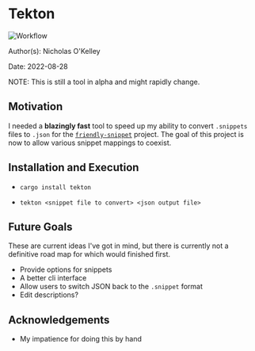 # Tekton

![Workflow](https://github.com/OkelleyDevelopment/tekton/actions/workflows/rust.yml/badge.svg)

Author(s): Nicholas O'Kelley

Date: 2022-08-28

NOTE: This is still a tool in alpha and might rapidly change.

## Motivation

I needed a **blazingly fast** tool to speed up my ability to convert
`.snippets` files to `.json` for the
[`friendly-snippet`](https://github.com/rafamadriz/friendly-snippets) project. The goal
of this project is now to allow various snippet mappings to coexist.

## Installation and Execution

- `cargo install tekton`

- `tekton <snippet file to convert> <json output file>`


## Future Goals

These are current ideas I've got in mind, but there is currently not a
definitive road map for which would finished first.

- Provide options for snippets
- A better cli interface
- Allow users to switch JSON back to the `.snippet` format
- Edit descriptions?


## Acknowledgements

- My impatience for doing this by hand
